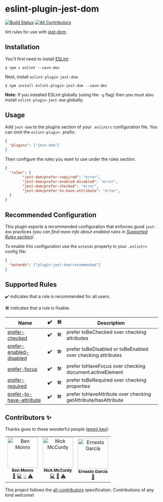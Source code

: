 # eslint-plugin-jest-dom
[![Build Status](https://travis-ci.org/testing-library/eslint-plugin-jest-dom.svg?branch=master)](https://travis-ci.org/testing-library/eslint-plugin-jest-dom)
[![All Contributors](https://img.shields.io/badge/all_contributors-3-orange.svg?style=flat-square)](#contributors)

lint rules for use with [jest-dom](https://github.com/testing-library/jest-dom).

## Installation

You'll first need to install [ESLint](http://eslint.org):

```
$ npm i eslint --save-dev
```

Next, install `eslint-plugin-jest-dom`:

```
$ npm install eslint-plugin-jest-dom --save-dev
```

**Note:** If you installed ESLint globally (using the `-g` flag) then you must also install `eslint-plugin-jest-dom` globally.

## Usage

Add `jest-dom` to the plugins section of your `.eslintrc` configuration file. You can omit the `eslint-plugin-` prefix:

```json
{
  "plugins": ["jest-dom"]
}
```

Then configure the rules you want to use under the rules section.

```json
{
  "rules": {
        "jest-dom/prefer-required": "error",
        "jest-dom/prefer-enabled-disabled": "error",
        "jest-dom/prefer-checked": "error",
        "jest-dom/prefer-to-have-attribute": "error",
  }
}
```

## Recommended Configuration

This plugin exports a recommended configuration that enforces good
`jest-dom` practices _(you can find more info about enabled rules
in [Supported Rules section](#supported-rules))_.

To enable this configuration use the `extends` property in your
`.eslintrc` config file:

```json
{
  "extends": ["plugin:jest-dom/recommended"]
}
```

## Supported Rules

✔️ indicates that a rule is recommended for all users.

🛠 indicates that a rule is fixable.

<!-- __BEGIN AUTOGENERATED TABLE__ -->
Name | ✔️ | 🛠 | Description
----- | ----- | ----- | -----
[prefer-checked](https://github.com/testing-library/eslint-plugin-jest-dom/blob/master/docs/rules/prefer-checked.md) | ✔️ | 🛠 | prefer toBeChecked over checking attributes
[prefer-enabled-disabled](https://github.com/testing-library/eslint-plugin-jest-dom/blob/master/docs/rules/prefer-enabled-disabled.md) | ✔️ | 🛠 | prefer toBeDisabled or toBeEnabled over checking attributes
[prefer-focus](https://github.com/testing-library/eslint-plugin-jest-dom/blob/master/docs/rules/prefer-focus.md) | ✔️ | 🛠 | prefer toHaveFocus over checking document.activeElement
[prefer-required](https://github.com/testing-library/eslint-plugin-jest-dom/blob/master/docs/rules/prefer-required.md) | ✔️ | 🛠 | prefer toBeRequired over checking properties
[prefer-to-have-attribute](https://github.com/testing-library/eslint-plugin-jest-dom/blob/master/docs/rules/prefer-to-have-attribute.md) | ✔️ | 🛠 | prefer toHaveAttribute over checking  getAttribute/hasAttribute 
<!-- __END AUTOGENERATED TABLE__ -->

## Contributors ✨

Thanks goes to these wonderful people ([emoji key](https://allcontributors.org/docs/en/emoji-key)):

<!-- ALL-CONTRIBUTORS-LIST:START - Do not remove or modify this section -->
<!-- prettier-ignore -->
<table>
  <tr>
    <td align="center"><a href="https://github.com/benmonro"><img src="https://avatars3.githubusercontent.com/u/399236?v=4" width="100px;" alt="Ben Monro"/><br /><sub><b>Ben Monro</b></sub></a><br /><a href="https://github.com/testing-library/eslint-plugin-jest-dom/commits?author=benmonro" title="Documentation">📖</a> <a href="https://github.com/testing-library/eslint-plugin-jest-dom/commits?author=benmonro" title="Code">💻</a> <a href="#example-benmonro" title="Examples">💡</a> <a href="https://github.com/testing-library/eslint-plugin-jest-dom/commits?author=benmonro" title="Tests">⚠️</a></td>
    <td align="center"><a href="https://nickmccurdy.com/"><img src="https://avatars0.githubusercontent.com/u/927220?v=4" width="100px;" alt="Nick McCurdy"/><br /><sub><b>Nick McCurdy</b></sub></a><br /><a href="https://github.com/testing-library/eslint-plugin-jest-dom/commits?author=nickmccurdy" title="Code">💻</a> <a href="https://github.com/testing-library/eslint-plugin-jest-dom/commits?author=nickmccurdy" title="Documentation">📖</a> <a href="https://github.com/testing-library/eslint-plugin-jest-dom/commits?author=nickmccurdy" title="Tests">⚠️</a></td>
    <td align="center"><a href="https://twitter.com/gnapse"><img src="https://avatars0.githubusercontent.com/u/15199?v=4" width="100px;" alt="Ernesto García"/><br /><sub><b>Ernesto García</b></sub></a><br /><a href="https://github.com/testing-library/eslint-plugin-jest-dom/commits?author=gnapse" title="Documentation">📖</a></td>
  </tr>
</table>

<!-- ALL-CONTRIBUTORS-LIST:END -->

This project follows the [all-contributors](https://github.com/all-contributors/all-contributors) specification. Contributions of any kind welcome!
